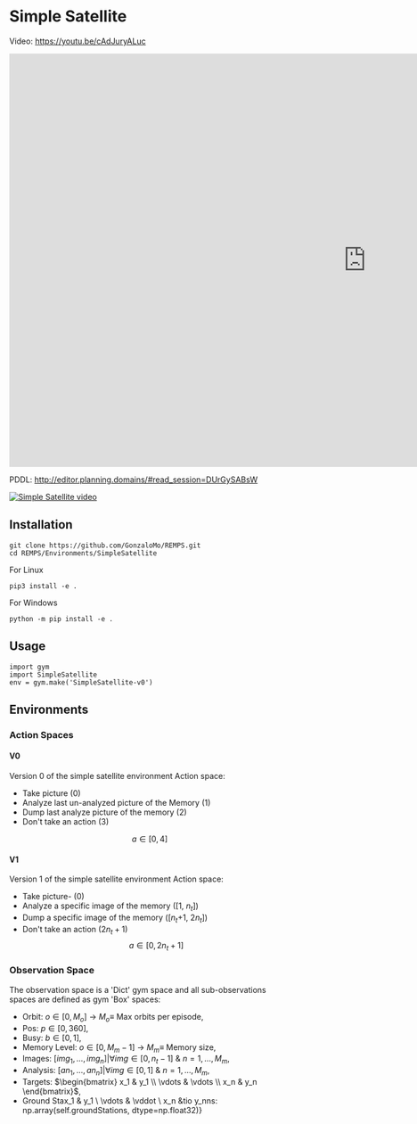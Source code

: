 # Simple Satellite

Video: https://youtu.be/cAdJuryALuc
<iframe width="1280" height="742" src="https://www.youtube.com/embed/cAdJuryALuc" title="YouTube video player" frameborder="0" allow="accelerometer; autoplay; clipboard-write; encrypted-media; gyroscope; picture-in-picture" allowfullscreen></iframe>



PDDL: http://editor.planning.domains/#read_session=DUrGySABsW

[![Simple Satellite video](http://img.youtube.com/vi/cAdJuryALuc/0.jpg)](http://www.youtube.com/watch?v=cAdJuryALuc)


## Installation 
```
git clone https://github.com/GonzaloMo/REMPS.git 
cd REMPS/Environments/SimpleSatellite
```
For Linux

```
pip3 install -e .
```

For Windows

```
python -m pip install -e .
```
## Usage
```
import gym
import SimpleSatellite
env = gym.make('SimpleSatellite-v0')
```

## Environments
### Action Spaces
#### V0
Version 0 of the simple satellite environment Action space:
- Take picture (0)
- Analyze last un-analyzed picture of the Memory (1)
- Dump last analyze picture of the memory (2)
- Don't take an action (3)

$$
a \in [0,4]
$$

#### V1
Version 1 of the simple satellite environment Action space:
- Take picture- (0)
- Analyze a specific image of the memory ([1, $n_t$])
- Dump a specific image of the memory ([$n_t$+1, $2n_t$])
- Don't take an action ($2n_t+1$)
$$
a \in [0,2n_t+1]
$$

### Observation Space
The observation space is a 'Dict' gym space and all sub-observations spaces are defined as gym 'Box' spaces:
- Orbit: $o \in[0, M_o]$ -> $M_o\equiv$ Max orbits per episode, 
- Pos: $p \in[0,360]$,
- Busy: $b \in[0, 1]$,
- Memory Level: $o \in[0, M_m-1]$ -> $M_m\equiv$ Memory size, 
- Images: $[img_1,...,img_n]| \forall img \in [0,n_t-1]$ \& $n = 1,...,M_m$,
- Analysis: $[an_1,...,an_n]| \forall img \in [0,1]$ \& $n = 1,...,M_m$,
- Targets: $\begin{bmatrix}
    x_1 & y_1 \\
    \vdots & \vdots \\
    x_n & y_n
\end{bmatrix}$,
- Ground Stax_1 & y_1 \\
\vdots & \vddot \\
x_n &tio y_nns: np.array(self.groundStations, dtype=np.float32)}